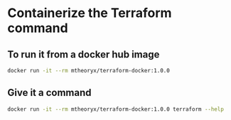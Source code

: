 # Containerize the Terraform command

## To run it from a docker hub image

```bash
docker run -it --rm mtheoryx/terraform-docker:1.0.0
```

## Give it a command

```bash
docker run -it --rm mtheoryx/terraform-docker:1.0.0 terraform --help
```